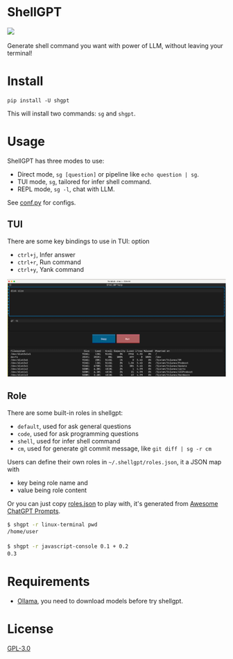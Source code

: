 # ShellGPT

[![](https://img.shields.io/pypi/v/shgpt)](https://pypi.org/project/shgpt/)

Generate shell command you want with power of LLM, without leaving your terminal!

# Install
```
pip install -U shgpt
```

This will install two commands: `sg` and `shgpt`.

# Usage

ShellGPT has three modes to use:
- Direct mode, `sg [question]` or pipeline like `echo question | sg`.
- TUI mode, `sg`, tailored for infer shell command.
- REPL mode, `sg -l`, chat with LLM.

See [conf.py](shgpt/utils/conf.py) for configs.

## TUI

There are some key bindings to use in TUI: option
- `ctrl+j`, Infer answer
- `ctrl+r`, Run command
- `ctrl+y`, Yank command

![TUI screenshot](./assets/shellgpt-tui.jpg)

## Role

There are some built-in roles in shellgpt:
- `default`, used for ask general questions
- `code`, used for ask programming questions
- `shell`, used for infer shell command
- `cm`, used for generate git commit message, like `git diff | sg -r cm`

Users can define their own roles in `~/.shellgpt/roles.json`, it a JSON map with
- key being role name and
- value being role content

Or you can just copy [roles.json](./roles.json) to play with, it's generated from [Awesome ChatGPT Prompts](https://github.com/f/awesome-chatgpt-prompts/).

```bash
$ shgpt -r linux-terminal pwd
/home/user

$ shgpt -r javascript-console 0.1 + 0.2
0.3

```
# Requirements
- [Ollama](https://ollama.com/), you need to download models before try shellgpt.

# License

[GPL-3.0](https://opensource.org/license/GPL-3.0)
